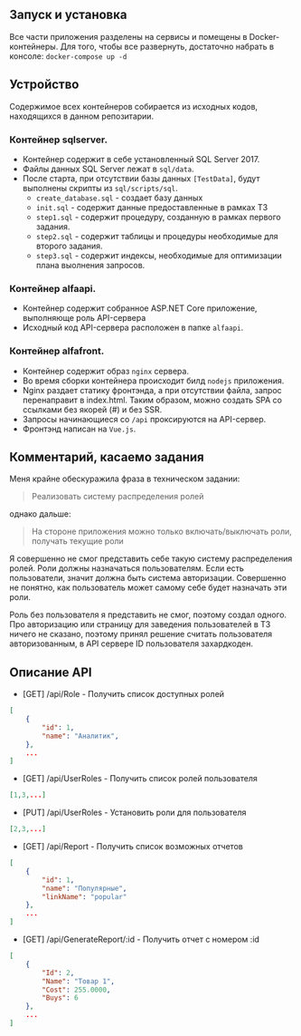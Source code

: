 ## Запуск и установка
Все части приложения разделены на сервисы и помещены в Docker-контейнеры. Для того, чтобы все развернуть, достаточно набрать в консоле: ```docker-compose up -d```

## Устройство
Содержимое всех контейнеров собирается из исходных кодов, находящихся в данном репозитарии.

### Контейнер sqlserver.
* Контейнер содержит в себе установленный SQL Server 2017.
* Файлы данных SQL Server лежат в ```sql/data```.
* После старта, при отсутствии базы данных ```[TestData]```, будут выполнены скрипты из ```sql/scripts/sql```.
  * ```create_database.sql``` - создает базу данных
  * ```init.sql``` - содержит данные предоставленные в рамках ТЗ
  * ```step1.sql``` - содержит процедуру, созданную в рамках первого задания.
  * ```step2.sql``` - содержит таблицы и процедуры необходимые для второго задания.
  * ```step3.sql``` - содержит индексы, необходимые для оптимизации плана выолнения запросов.

### Контейнер alfaapi.
* Контейнер содержит собранное ASP.NET Core приложение, выполняюще роль API-сервера
* Исходный код API-сервера расположен в папке ```alfaapi```.

### Контейнер alfafront.
* Контейнер содержит образ ```nginx``` сервера.
* Во время сборки контейнера происходит билд ```nodejs``` приложения.
* Nginx раздает статику фронтэнда, а при отсутствии файла, запрос перенаправит в index.html. Таким образом, можно создать SPA со ссылками без якорей (#) и без SSR.
* Запросы начинающиеся со ```/api``` проксируются на API-сервер.
* Фронтэнд написан на ```Vue.js```.

## Комментарий, касаемо задания
Меня крайне обескуражила фраза в техническом задании:
> Реализовать систему распределения ролей

однако дальше:
> На стороне приложения можно только включать/выключать роли, получать текущие роли


Я совершенно не смог представить себе такую систему распределения ролей. Роли должны назначаться пользователям. Если есть пользователи, значит должна быть система авторизации. Совершенно не понятно, как пользователь может самому себе будет назначать эти роли.

Роль без пользователя я представить не смог, поэтому создал одного. Про авторизацию или страницу для заведения пользователей в ТЗ ничего не сказано, поэтому принял решение считать пользователя авторизованным, в API сервере ID пользователя захардкоден.


## Описание API
* [GET] /api/Role - Получить список доступных ролей
```json
[
	{
		"id": 1,
		"name": "Аналитик",
	},
	...
]
```

* [GET] /api/UserRoles - Получить список ролей пользователя
```json
[1,3,...]
```

* [PUT] /api/UserRoles - Установить роли для пользователя
```json
[2,3,...]
```

* [GET] /api/Report - Получить список возможных отчетов
```json
[
	{
		"id": 1,
		"name": "Популярные",
		"linkName": "popular"
	},
	...
]
```

* [GET] /api/GenerateReport/:id - Получить отчет с номером :id
```json
[
	{
		"Id": 2,
		"Name": "Товар 1",
		"Cost": 255.0000,
		"Buys": 6
	},
	...
]
```